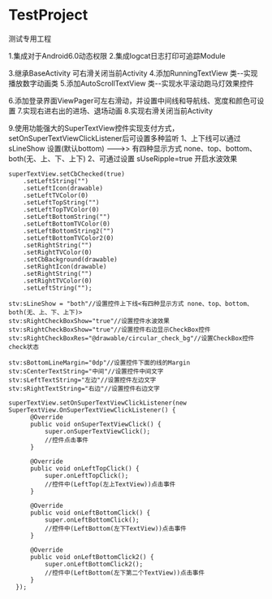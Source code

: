 # TestProject

测试专用工程

1.集成对于Android6.0动态权限
2.集成logcat日志打印可追踪Module

3.继承BaseActivity 可右滑关闭当前Activity
4.添加RunningTextView 类--实现播放数字动画类
5.添加AutoScrollTextView 类--实现水平滚动跑马灯效果控件

6.添加登录界面ViewPager可左右滑动，并设置中间线和导航线、宽度和颜色可设置
7.实现右进右出的进场、退场动画
8.实现右滑关闭当前Activity

9.使用功能强大的SuperTextView控件实现支付方式，setOnSuperTextViewClickListener后可设置多种监听
    1、上下线可以通过 sLineShow 设置(默认bottom) --->> 有四种显示方式 none、top、bottom、both(无、上、下、上下)
    2、可通过设置 sUseRipple=true 开启水波效果

    superTextView.setCbChecked(true)
        .setLeftString("")
        .setLeftIcon(drawable)
        .setLeftTVColor(0)
        .setLeftTopString("")
        .setLeftTopTVColor(0)
        .setLeftBottomString("")
        .setLeftBottomTVColor(0)
        .setLeftBottomString2("")
        .setLeftBottomTVColor2(0)
        .setRightString("")
        .setRightTVColor(0)
        .setCbBackground(drawable)
        .setRightIcon(drawable)
        .setRightString("")
        .setRightTVColor(0)
        .setLeftString("");

    stv:sLineShow = "both"//设置控件上下线<有四种显示方式 none、top、bottom、both(无、上、下、上下)>
    stv:sRightCheckBoxShow="true"//设置控件水波效果
    stv:sRightCheckBoxShow="true"//设置控件右边显示CheckBox控件
    stv:sRightCheckBoxRes="@drawable/circular_check_bg"//设置CheckBox控件check状态

    stv:sBottomLineMargin="0dp"//设置控件下面的线的Margin
    stv:sCenterTextString="中间"//设置控件中间文字
    stv:sLeftTextString="左边"//设置控件左边文字
    stv:sRightTextString="右边"//设置控件右边文字

    superTextView.setOnSuperTextViewClickListener(new SuperTextView.OnSuperTextViewClickListener() {
          @Override
          public void onSuperTextViewClick() {
              super.onSuperTextViewClick();
              //控件点击事件
          }

          @Override
          public void onLeftTopClick() {
              super.onLeftTopClick();
              //控件中(LeftTop(左上TextView))点击事件
          }

          @Override
          public void onLeftBottomClick() {
              super.onLeftBottomClick();
              //控件中(LeftBottom(左下TextView))点击事件
          }

          @Override
          public void onLeftBottomClick2() {
              super.onLeftBottomClick2();
              //控件中(LeftBottom(左下第二个TextView))点击事件
          }
      });
